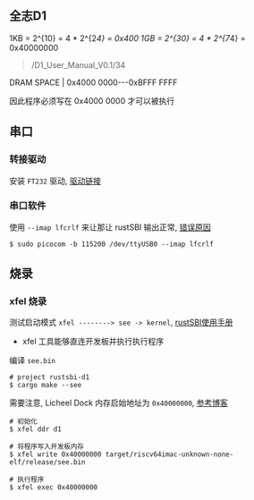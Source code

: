 ## 全志D1

1KB = 2^{10} = 4 * 2^{2*4} = 0x400
1GB = 2^{30} = 4 * 2^{7*4} = 0x40000000

> /D1_User_Manual_V0.1/34

DRAM SPACE | 0x4000 0000---0xBFFF FFFF

因此程序必须写在 0x4000 0000 才可以被执行

## 串口

### 转接驱动

安装 `FT232` 驱动, [驱动链接](http://ftdichip.cn/Drivers/D2XX/Linux/libftd2xx-x86_64-1.4.27.tgz)


### 串口软件

使用 `--imap lfcrlf` 来让那让 rustSBI 输出正常, [错误原因](https://unix.stackexchange.com/questions/283924/how-can-minicom-permanently-translate-incoming-newline-n-to-crlf)

```
$ sudo picocom -b 115200 /dev/ttyUSB0 --imap lfcrlf
```

## 烧录 


### xfel 烧录

测试启动模式 `xfel --------> see -> kernel`, [rustSBI使用手册](https://github.com/rustsbi/rustsbi-d1)
- xfel 工具能够直连开发板并执行执行程序

编译  `see.bin`

```shell
# project rustsbi-d1
$ cargo make --see
```

需要注意, Licheel Dock 内存启始地址为 `0x40000000`, [参考博客](https://blog.hutao.tech/posts/boot-os-from-d1/)

```shell
# 初始化
$ xfel ddr d1

# 将程序写入开发板内存
$ xfel write 0x40000000 target/riscv64imac-unknown-none-elf/release/see.bin

# 执行程序
$ xfel exec 0x40000000
```







